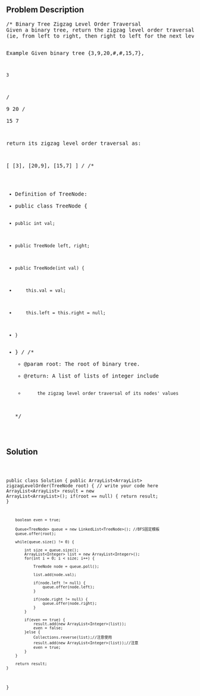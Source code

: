 <!--
<style>
  body { font-family: Arial, sans-serif; }
  .container { max-width: 100%; margin: 0 auto; padding: 10px; }
  .comment-block { background-color: #f9f9f9; padding: 10px; border-left: 5px solid #ccc; max-width: 200px; margin: 20px auto; overflow-wrap: break-word; white-space: pre-wrap; }
  .code-block { background-color: #f4f4f4; padding: 10px; border: 1px solid #ddd; max-width: 50%; margin: 20px auto; overflow-wrap: break-word; white-space: pre-wrap; }
</style>
-->

<div class='container'>
<h2>Problem Description</h2>
<div class='comment-block'>
<pre>
/* Binary Tree Zigzag Level Order Traversal 
Given a binary tree, return the zigzag level order traversal of its nodes' values. 
(ie, from left to right, then right to left for the next level and alternate between).

Example
Given binary tree {3,9,20,#,#,15,7},

    3
   / \
  9  20
    /  \
   15   7
 

return its zigzag level order traversal as:

[
  [3],
  [20,9],
  [15,7]
]
*/
/**
 * Definition of TreeNode:
 * public class TreeNode {
 *     public int val;
 *     public TreeNode left, right;
 *     public TreeNode(int val) {
 *         this.val = val;
 *         this.left = this.right = null;
 *     }
 * }
 */
    /**
     * @param root: The root of binary tree.
     * @return: A list of lists of integer include 
     *          the zigzag level order traversal of its nodes' values 
     */
</pre>
</div>

<h2>Solution</h2>
<div class='code-block'>
<pre><code class='language-java'>

 
 
public class Solution {
    public ArrayList<ArrayList<Integer>> zigzagLevelOrder(TreeNode root) {
        // write your code here
        ArrayList<ArrayList<Integer>> result = new ArrayList<ArrayList<Integer>>();
        if(root == null) {
            return result;
        }
        
        boolean even = true; 
        
        Queue<TreeNode> queue = new LinkedList<TreeNode>(); //BFS固定模板
        queue.offer(root);
        
        while(queue.size() != 0) {
            
            int size = queue.size();
            ArrayList<Integer> list = new ArrayList<Integer>();
            for(int i = 0; i < size; i++) {
                
                TreeNode node = queue.poll();
                
                list.add(node.val);

                if(node.left != null) {
                    queue.offer(node.left);
                }
                
                if(node.right != null) {
                    queue.offer(node.right);
                }
            }
            
            if(even == true) {
                result.add(new ArrayList<Integer>(list));
                even = false;
            }else {
                Collections.reverse(list);//注意使用
                result.add(new ArrayList<Integer>(list));//注意
                even = true;
            }
        }
        
        return result;
    }
}</code></pre>
</div>
</div>
